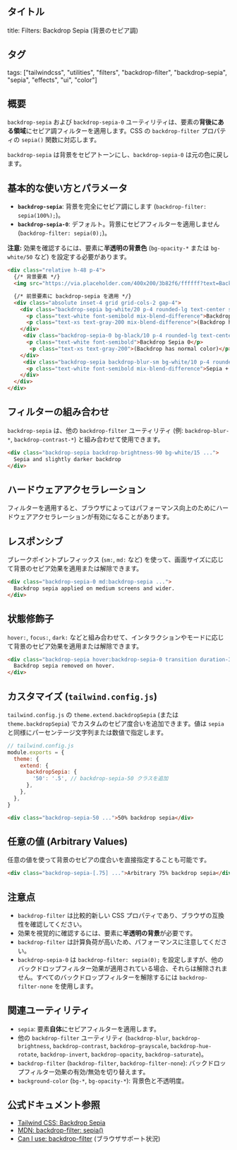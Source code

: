 ## タイトル
title: Filters: Backdrop Sepia (背景のセピア調)

## タグ
tags: ["tailwindcss", "utilities", "filters", "backdrop-filter", "backdrop-sepia", "sepia", "effects", "ui", "color"]

## 概要
`backdrop-sepia` および `backdrop-sepia-0` ユーティリティは、要素の**背後にある領域**にセピア調フィルターを適用します。CSS の `backdrop-filter` プロパティの `sepia()` 関数に対応します。

`backdrop-sepia` は背景をセピアトーンにし、`backdrop-sepia-0` は元の色に戻します。

## 基本的な使い方とパラメータ

*   **`backdrop-sepia`**: 背景を完全にセピア調にします (`backdrop-filter: sepia(100%);`)。
*   **`backdrop-sepia-0`**: デフォルト。背景にセピアフィルターを適用しません (`backdrop-filter: sepia(0);`)。

**注意:** 効果を確認するには、要素に**半透明の背景色** (`bg-opacity-*` または `bg-white/50` など) を設定する必要があります。

```html
<div class="relative h-48 p-4">
  {/* 背景要素 */}
  <img src="https://via.placeholder.com/400x200/3b82f6/ffffff?text=Background+Content" class="absolute inset-0 w-full h-full object-cover rounded-lg" alt="Background">

  {/* 前景要素に backdrop-sepia を適用 */}
  <div class="absolute inset-4 grid grid-cols-2 gap-4">
    <div class="backdrop-sepia bg-white/20 p-4 rounded-lg text-center shadow-lg">
      <p class="text-white font-semibold mix-blend-difference">Backdrop Sepia</p>
      <p class="text-xs text-gray-200 mix-blend-difference">(Backdrop has sepia tone)</p>
    </div>
     <div class="backdrop-sepia-0 bg-black/10 p-4 rounded-lg text-center shadow-lg"> {/* Default */}
      <p class="text-white font-semibold">Backdrop Sepia 0</p>
       <p class="text-xs text-gray-200">(Backdrop has normal color)</p>
    </div>
     <div class="backdrop-sepia backdrop-blur-sm bg-white/10 p-4 rounded-lg text-center shadow-lg"> {/* 組み合わせ */}
      <p class="text-white font-semibold mix-blend-difference">Sepia + Blur SM</p>
    </div>
  </div>
</div>
```

## フィルターの組み合わせ

`backdrop-sepia` は、他の `backdrop-filter` ユーティリティ (例: `backdrop-blur-*`, `backdrop-contrast-*`) と組み合わせて使用できます。

```html
<div class="backdrop-sepia backdrop-brightness-90 bg-white/15 ...">
  Sepia and slightly darker backdrop
</div>
```

## ハードウェアアクセラレーション

フィルターを適用すると、ブラウザによってはパフォーマンス向上のためにハードウェアアクセラレーションが有効になることがあります。

## レスポンシブ

ブレークポイントプレフィックス (`sm:`, `md:` など) を使って、画面サイズに応じて背景のセピア効果を適用または解除できます。

```html
<div class="backdrop-sepia-0 md:backdrop-sepia ...">
  Backdrop sepia applied on medium screens and wider.
</div>
```

## 状態修飾子

`hover:`, `focus:`, `dark:` などと組み合わせて、インタラクションやモードに応じて背景のセピア効果を適用または解除できます。

```html
<div class="backdrop-sepia hover:backdrop-sepia-0 transition duration-300 ...">
  Backdrop sepia removed on hover.
</div>
```

## カスタマイズ (`tailwind.config.js`)

`tailwind.config.js` の `theme.extend.backdropSepia` (または `theme.backdropSepia`) でカスタムのセピア度合いを追加できます。値は `sepia` と同様にパーセンテージ文字列または数値で指定します。

```javascript
// tailwind.config.js
module.exports = {
  theme: {
    extend: {
      backdropSepia: {
        '50': '.5', // backdrop-sepia-50 クラスを追加
      },
    },
  },
}
```

```html
<div class="backdrop-sepia-50 ...">50% backdrop sepia</div>
```

## 任意の値 (Arbitrary Values)

任意の値を使って背景のセピアの度合いを直接指定することも可能です。

```html
<div class="backdrop-sepia-[.75] ...">Arbitrary 75% backdrop sepia</div>
```

## 注意点

*   `backdrop-filter` は比較的新しい CSS プロパティであり、ブラウザの互換性を確認してください。
*   効果を視覚的に確認するには、要素に**半透明の背景**が必要です。
*   `backdrop-filter` は計算負荷が高いため、パフォーマンスに注意してください。
*   `backdrop-sepia-0` は `backdrop-filter: sepia(0);` を設定しますが、他のバックドロップフィルター効果が適用されている場合、それらは解除されません。すべてのバックドロップフィルターを解除するには `backdrop-filter-none` を使用します。

## 関連ユーティリティ

*   `sepia`: 要素**自体**にセピアフィルターを適用します。
*   他の `backdrop-filter` ユーティリティ (`backdrop-blur`, `backdrop-brightness`, `backdrop-contrast`, `backdrop-grayscale`, `backdrop-hue-rotate`, `backdrop-invert`, `backdrop-opacity`, `backdrop-saturate`)。
*   `backdrop-filter` (`backdrop-filter`, `backdrop-filter-none`): バックドロップフィルター効果の有効/無効を切り替えます。
*   `background-color` (`bg-*`, `bg-opacity-*`): 背景色と不透明度。

## 公式ドキュメント参照
*   [Tailwind CSS: Backdrop Sepia](https://tailwindcss.com/docs/backdrop-sepia)
*   [MDN: backdrop-filter: sepia()](https://developer.mozilla.org/en-US/docs/Web/CSS/backdrop-filter#sepia())
*   [Can I use: backdrop-filter](https://caniuse.com/css-backdrop-filter) (ブラウザサポート状況)